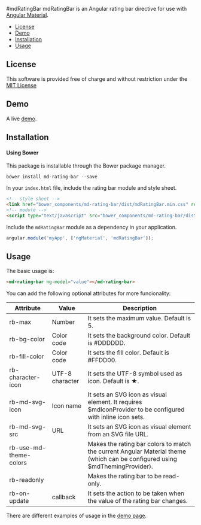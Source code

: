 #mdRatingBar
mdRatingBar is an Angular rating bar directive for use with [Angular Material](https://material.angularjs.org).

* [License](#license)
* [Demo](#demo)
* [Installation](#installation)
* [Usage](#usage)

## License

This software is provided free of charge and without restriction under the [MIT License](LICENSE.md)

## Demo

A live [demo](http://franciscofornell.github.io/md-rating-bar/).

## Installation

#### Using Bower

This package is installable through the Bower package manager.

```
bower install md-rating-bar --save
```

In your `index.html` file, include the rating bar module and style sheet.

```html
<!-- style sheet -->
<link href="bower_components/md-rating-bar/dist/mdRatingBar.min.css" rel="stylesheet" type="text/css"/>
<!-- module -->
<script type="text/javascript" src="bower_components/md-rating-bar/dist/mdRatingBar.min.js"></script>
```

Include the `mdRatingBar` module as a dependency in your application.

```javascript
angular.module('myApp', ['ngMaterial', 'mdRatingBar']);
```

## Usage

The basic usage is:
```html
<md-rating-bar ng-model="value"></md-rating-bar>
```
You can add the following optional attributes for more funcionality:

| Attribute              | Value           | Description                                                                                                                 |
|------------------------|-----------------|-----------------------------------------------------------------------------------------------------------------------------|
| rb-max                 | Number          | It sets the maximum value. Default is 5.                                                                                    |
| rb-bg-color            | Color code      | It sets the background color. Default is #DDDDDD.                                                                           |
| rb-fill-color          | Color code      | It sets the fill color. Default is #FFDD00.                                                                                 |
| rb-character-icon      | UTF-8 character | It sets the UTF-8 symbol used as icon. Default is ★.                                                                        |
| rb-md-svg-icon         | Icon name       | It sets an SVG icon as visual element. It requires $mdIconProvider to be configured with inline icon sets.                  |
| rb-md-svg-src          | URL             | It sets an SVG icon as visual element from an SVG file URL.                                                                 |
| rb-use-md-theme-colors |                 | Makes the rating bar colors to match the current Angular Material theme (which can be configured using $mdThemingProvider). |
| rb-readonly            |                 | Makes the rating bar to be read-only.                                                                                       |
| rb-on-update           | callback        | It sets the action to be taken when the value of the rating bar changes.                                                    |

There are different examples of usage in the [demo page](http://franciscofornell.github.io/md-rating-bar/).